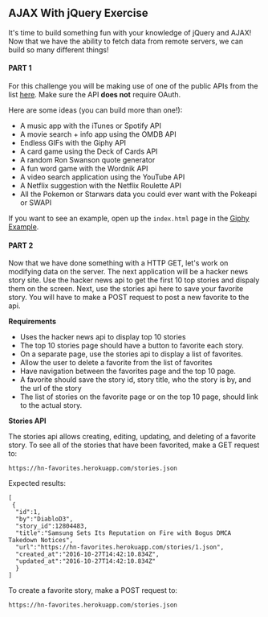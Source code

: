 ## AJAX With jQuery Exercise

It's time to build something fun with your knowledge of jQuery and AJAX! Now that we have the ability to fetch data from remote servers, we can build so many different things! 

#### PART 1

For this challenge you will be making use of one of the public APIs from the list [here](https://github.com/toddmotto/public-apis). Make sure the API **does not** require OAuth. 

Here are some ideas (you can build more than one!):

- A music app with the iTunes or Spotify API
- A movie search + info app using the OMDB API
- Endless GIFs with the Giphy API 
- A card game using the Deck of Cards API
- A random Ron Swanson quote generator
- A fun word game with the Wordnik API
- A video search application using the YouTube API
- A Netflix suggestion with the Netflix Roulette API
- All the Pokemon or Starwars data you could ever want with the Pokeapi or SWAPI

If you want to see an example, open up the `index.html` page in the [Giphy Example](./giphy_example).

#### PART 2

Now that we have done something with a HTTP GET, let's work on modifying data on the server.  The next application will be a hacker news story site.  Use the hacker news api to get the first 10 top stories and dispaly them on the screen.  Next, use the stories api here to save your favorite story.  You will have to make a POST request to post a new favorite to the api.

__Requirements__

* Uses the hacker news api to display top 10 stories
* The top 10 stories page should have a button to favorite each story.
* On a separate page, use the stories api to display a list of favorites.
* Allow the user to delete a favorite from the list of favorites
* Have navigation between the favorites page and the top 10 page.
* A favorite should save the story id, story title, who the story is by, and the url of the story
* The list of stories on the favorite page or on the top 10 page, should link to the actual story.

__Stories API__

The stories api allows creating, editing, updating, and deleting of a favorite story.  To see all of the stories that have been favorited, make a GET request to:

```
https://hn-favorites.herokuapp.com/stories.json
```

Expected results:

```
[
 {
  "id":1,
  "by":"DiabloD3",
  "story_id":12804483,
  "title":"Samsung Sets Its Reputation on Fire with Bogus DMCA Takedown Notices",
  "url":"https://hn-favorites.herokuapp.com/stories/1.json",
  "created_at":"2016-10-27T14:42:10.834Z",
  "updated_at":"2016-10-27T14:42:10.834Z"
  }
]
```

To create a favorite story, make a POST request to:

```
https://hn-favorites.herokuapp.com/stories.json
```